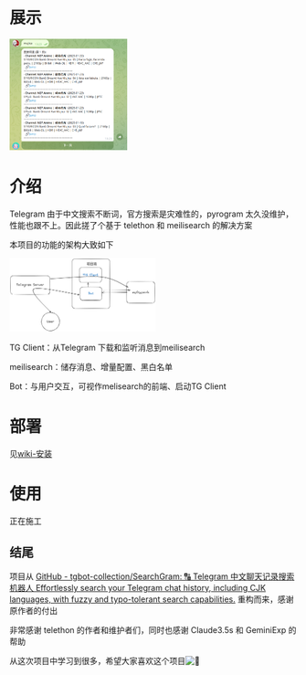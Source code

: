 # 展示

<img src="asset/image-20250206132432097.png" alt="展示图" style="zoom:25%;" />


# 介绍

Telegram 由于中文搜索不断词，官方搜索是灾难性的，pyrogram 太久没维护，性能也跟不上。因此搓了个基于 telethon 和 meilisearch 的解决方案

本项目的功能的架构大致如下

<img src="asset/2025-02-05-1646.png" alt="架构概图" style="zoom:25%;" />

TG Client：从Telegram 下载和监听消息到meilisearch

meilisearch：储存消息、增量配置、黑白名单

Bot：与用户交互，可视作melisearch的前端、启动TG Client

# 部署 

见[wiki-安装](https://github.com/clionertr/Meilisearch4TelegramSearchCKJ/wiki/%E5%AE%89%E8%A3%85)

# 使用

正在施工

## 结尾

项目从 [GitHub - tgbot-collection/SearchGram: 🔠 Telegram 中文聊天记录搜索机器人 Effortlessly search your Telegram chat history, including CJK languages, with fuzzy and typo-tolerant search capabilities.](https://github.com/tgbot-collection/SearchGram)
重构而来，感谢原作者的付出

非常感谢 telethon 的作者和维护者们，同时也感谢 Claude3.5s 和 GeminiExp 的帮助

从这次项目中学习到很多，希望大家喜欢这个项目![:sparkling_heart:](https://linux.do/images/emoji/apple/sparkling_heart.png?v=12)
